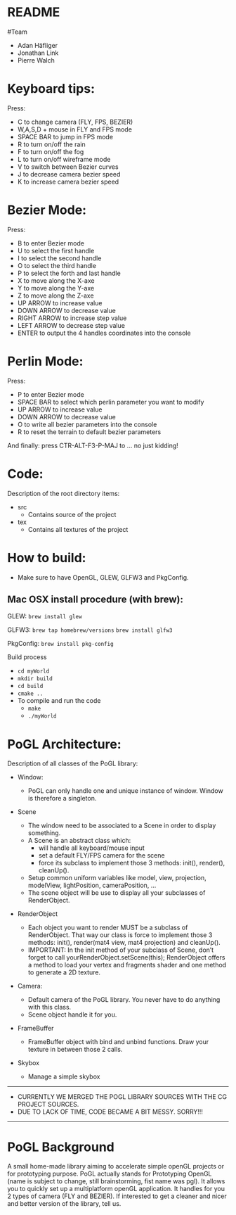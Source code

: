 README
==================================

#Team

* Adan Häfliger
* Jonathan Link
* Pierre Walch



# Keyboard tips:

Press:

* C to change camera (FLY, FPS, BEZIER)
* W,A,S,D + mouse in FLY and FPS mode	
* SPACE BAR to jump in FPS mode
* R to turn on/off the rain
* F to turn on/off the fog
* L to turn on/off wireframe mode
* V to switch between Bezier curves
* J to decrease camera bezier speed
* K to increase camera bezier speed

# Bezier Mode:

Press:

* B to enter Bezier mode
* U to select the first handle
* I to select the second handle
* O to select the third handle
* P to select the forth and last handle
* X to move along the X-axe
* Y to move along the Y-axe
* Z to move along the Z-axe
* UP ARROW to increase value
* DOWN ARROW to decrease value
* RIGHT ARROW to increase step value
* LEFT ARROW to decrease step value
* ENTER to output the 4 handles coordinates into the console

# Perlin Mode:

Press:

* P to enter Bezier mode
* SPACE BAR to select which perlin parameter you want to modify
* UP ARROW to increase value
* DOWN ARROW to decrease value
* O to write all bezier parameters into the console
* R to reset the terrain to default bezier parameters

And finally: press CTR-ALT-F3-P-MAJ to ... no just kidding!


# Code:
Description of the root directory items:

* src
   * Contains source of the project
* tex
   * Contains all textures of the project


# How to build:

* Make sure to have OpenGL, GLEW, GLFW3 and PkgConfig.

## Mac OSX install procedure (with brew):

GLEW:
`brew install glew`

GLFW3:
`brew tap homebrew/versions`
`brew install glfw3`

PkgConfig:
`brew install pkg-config`

Build process
* `cd myWorld`
* `mkdir build`
* `cd build`
* `cmake ..`
* To compile and run the code
    * `make`
    * `./myWorld`

# PoGL Architecture:

Description of all classes of the PoGL library:

* Window:
    * PoGL can only handle one and unique instance of window. Window is therefore a singleton.

* Scene
    * The window need to be associated to a Scene in order to display something.
    * A Scene is an abstract class which:
        * will handle all keyboard/mouse input
        * set a default FLY/FPS camera for the scene
        * force its subclass to implement those 3 methods: init(), render(), cleanUp().
    * Setup common uniform variables like model, view, projection, modelView, lightPosition, cameraPosition, ...
    * The scene object will be use to display all your subclasses of RenderObject.

* RenderObject
    * Each object you want to render MUST be a subclass of RenderObject. That way our class is force to implement those 3 methods: init(), render(mat4 view, mat4 projection) and cleanUp().
    * IMPORTANT: In the init method of your subclass of Scene, don’t forget to call yourRenderObject.setScene(this);
    RenderObject offers a method to load your vertex and fragments shader and one method to generate a 2D texture.
    
* Camera:
    * Default camera of the PoGL library. You never have to do anything with this class. 
    * Scene object handle it for you.

* FrameBuffer
    * FrameBuffer object with bind and unbind functions. Draw your texture in between those 2 calls.

* Skybox
	* Manage a simple skybox	 


********************************************************************
* CURRENTLY WE MERGED THE POGL LIBRARY SOURCES WITH THE CG PROJECT SOURCES.
* DUE TO LACK OF TIME, CODE BECAME A BIT MESSY. SORRY!!!
********************************************************************

# PoGL Background

A small home-made library aiming to accelerate simple openGL projects or for prototyping purpose. PoGL actually stands for Prototyping OpenGL (name is subject to change, still brainstorming, fist name was pgl). It allows you to quickly set up a multiplatform openGL application. It handles for you 2 types of camera (FLY and BEZIER). If interested to get a cleaner and nicer and better version of the library, tell us.


